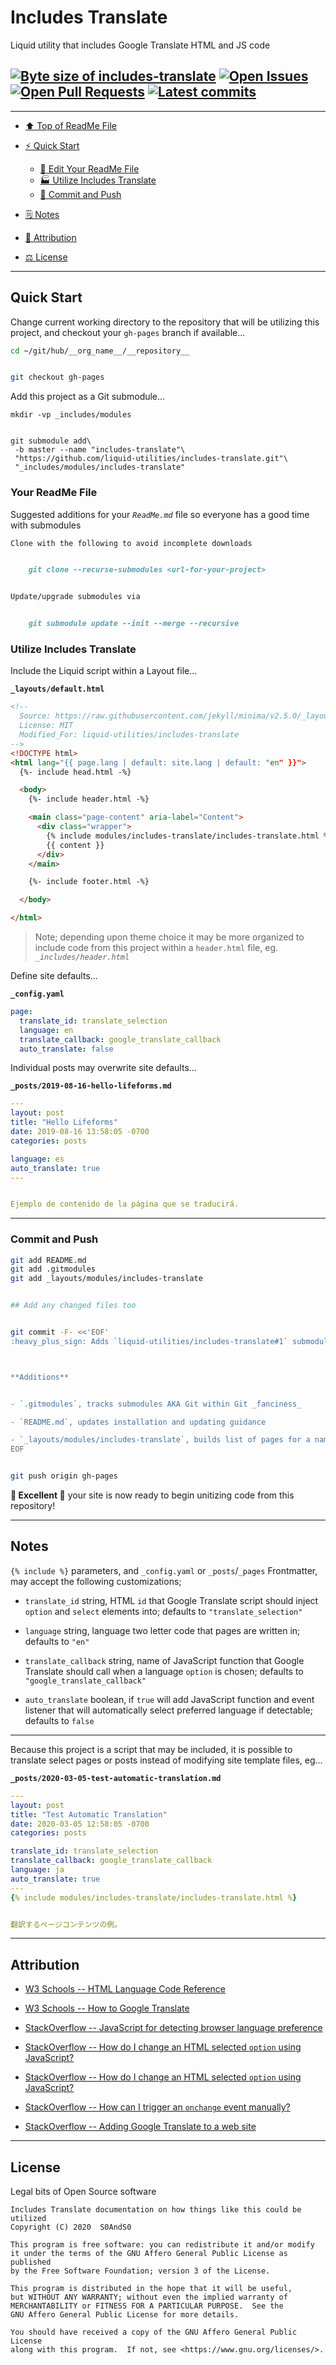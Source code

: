 # Includes Translate
[heading__title]:
  #includes-translate
  "&#x2B06; Top of ReadMe File"


Liquid utility that includes Google Translate HTML and JS code


## [![Byte size of includes-translate][badge__master__includes_translate__source_code]][includes_translate__master__source_code] [![Open Issues][badge__issues__includes_translate]][issues__includes_translate] [![Open Pull Requests][badge__pull_requests__includes_translate]][pull_requests__includes_translate] [![Latest commits][badge__commits__includes_translate__master]][commits__includes_translate__master]


------


- [:arrow_up: Top of ReadMe File][heading__title]

- [:zap: Quick Start][heading__quick_start]

  - [:memo: Edit Your ReadMe File][heading__your_readme_file]
  - [:factory: Utilize Includes Translate][heading__utilize]
  - [:floppy_disk: Commit and Push][heading__commit_and_push]

- [&#x1F5D2; Notes][heading__notes]

- [:card_index: Attribution][heading__attribution]

- [&#x2696; License][heading__license]

------


## Quick Start
[heading__quick_start]:
  #quick-start
  "&#9889; Perhaps as easy as one, 2.0,..."


Change current working directory to the repository that will be utilizing this project, and checkout your `gh-pages` branch if available...


```Bash
cd ~/git/hub/__org_name__/__repository__


git checkout gh-pages
```


Add this project as a Git submodule...


```
mkdir -vp _includes/modules


git submodule add\
 -b master --name "includes-translate"\
 "https://github.com/liquid-utilities/includes-translate.git"\
 "_includes/modules/includes-translate"
```


### Your ReadMe File
[heading__your_readme_file]:
  #your-readme-file
  "&#x1F4DD; Suggested additions for your ReadMe.md file so everyone has a good time with submodules"


Suggested additions for your _`ReadMe.md`_ file so everyone has a good time with submodules


```MarkDown
Clone with the following to avoid incomplete downloads


    git clone --recurse-submodules <url-for-your-project>


Update/upgrade submodules via


    git submodule update --init --merge --recursive
```


### Utilize Includes Translate
[heading__utilize]:
  #utilize-includes-translate
  "&#x1F3ED; How to make use of this submodule within another project"


Include the Liquid script within a Layout file...


**`_layouts/default.html`**


```HTML
<!--
  Source: https://raw.githubusercontent.com/jekyll/minima/v2.5.0/_layouts/default.html
  License: MIT
  Modified_For: liquid-utilities/includes-translate
-->
<!DOCTYPE html>
<html lang="{{ page.lang | default: site.lang | default: "en" }}">
  {%- include head.html -%}

  <body>
    {%- include header.html -%}

    <main class="page-content" aria-label="Content">
      <div class="wrapper">
        {% include modules/includes-translate/includes-translate.html %}
        {{ content }}
      </div>
    </main>

    {%- include footer.html -%}

  </body>

</html>
```


> Note; depending upon theme choice it may be more organized to include code from this project within a `header.html` file, eg. _`_includes/header.html`_


Define site defaults...


**`_config.yaml`**


```YAML
page:
  translate_id: translate_selection
  language: en
  translate_callback: google_translate_callback
  auto_translate: false
```


Individual posts may overwrite site defaults...


**`_posts/2019-08-16-hello-lifeforms.md`**


```YAML
---
layout: post
title: "Hello Lifeforms"
date: 2019-08-16 13:58:05 -0700
categories: posts

language: es
auto_translate: true
---


Ejemplo de contenido de la página que se traducirá.
```


___


### Commit and Push
[heading__commit_and_push]:
  #commit-and-push
  "&#x1F4BE; It may be just this easy..."


```Bash
git add README.md
git add .gitmodules
git add _layouts/modules/includes-translate


## Add any changed files too


git commit -F- <<'EOF'
:heavy_plus_sign: Adds `liquid-utilities/includes-translate#1` submodule



**Additions**


- `.gitmodules`, tracks submodules AKA Git within Git _fanciness_

- `README.md`, updates installation and updating guidance

- `_layouts/modules/includes-translate`, builds list of pages for a named collection
EOF


git push origin gh-pages
```


**:tada: Excellent :tada:** your site is now ready to begin unitizing code from this repository!


___


## Notes
[heading__notes]:
  #notes
  "&#x1F5D2; Additional things to keep in mind when developing"


`{% include %}` parameters, and `_config.yaml` or `_posts`/`_pages` Frontmatter, may accept the following customizations;


- `translate_id` string, HTML `id` that Google Translate script should inject `option` and `select` elements into; defaults to `"translate_selection"`

- `language` string, language two letter code that pages are written in; defaults to `"en"`

- `translate_callback` string, name of JavaScript function that Google Translate should call when a language `option` is chosen; defaults to `"google_translate_callback"`

- `auto_translate` boolean, if `true` will add JavaScript function and event listener that will automatically select preferred language if detectable; defaults to `false`


------


Because this project is a script that may be included, it is possible to translate select pages or posts instead of modifying site template files, eg...


**`_posts/2020-03-05-test-automatic-translation.md`**


```YAML
---
layout: post
title: "Test Automatic Translation"
date: 2020-03-05 12:58:05 -0700
categories: posts

translate_id: translate_selection
translate_callback: google_translate_callback
language: ja
auto_translate: true
---
{% include modules/includes-translate/includes-translate.html %}


翻訳するページコンテンツの例。
```


___


## Attribution
[heading__attribution]:
  #attribution
  "&#x1F4C7; Resources and individuals that where helpful in building this project so far."


- [W3 Schools -- HTML Language Code Reference](https://www.w3schools.com/tags/ref_language_codes.asp)

- [W3 Schools -- How to Google Translate](https://www.w3schools.com/howto/howto_google_translate.asp)

- [StackOverflow -- JavaScript for detecting browser language preference](https://stackoverflow.com/questions/1043339)

- [StackOverflow -- How do I change an HTML selected `option` using JavaScript?](https://stackoverflow.com/questions/10911526)

- [StackOverflow -- How do I change an HTML selected `option` using JavaScript?](https://stackoverflow.com/questions/10911526)

- [StackOverflow -- How can I trigger an `onchange` event manually?](https://stackoverflow.com/questions/2856513)

- [StackOverflow -- Adding Google Translate to a web site](https://stackoverflow.com/questions/12243818)


___


## License
[heading__license]:
  #license
  "&#x2696; Legal bits of Open Source software"


Legal bits of Open Source software


```
Includes Translate documentation on how things like this could be utilized
Copyright (C) 2020  S0AndS0

This program is free software: you can redistribute it and/or modify
it under the terms of the GNU Affero General Public License as published
by the Free Software Foundation; version 3 of the License.

This program is distributed in the hope that it will be useful,
but WITHOUT ANY WARRANTY; without even the implied warranty of
MERCHANTABILITY or FITNESS FOR A PARTICULAR PURPOSE.  See the
GNU Affero General Public License for more details.

You should have received a copy of the GNU Affero General Public License
along with this program.  If not, see <https://www.gnu.org/licenses/>.
```



[badge__commits__includes_translate__master]:
  https://img.shields.io/github/last-commit/liquid-utilities/includes-translate/master.svg

[commits__includes_translate__master]:
  https://github.com/liquid-utilities/includes-translate/commits/master
  "&#x1F4DD; History of changes on this branch"


[includes_translate__community]:
  https://github.com/liquid-utilities/includes-translate/community
  "&#x1F331; Dedicated to functioning code"

[includes_translate__gh_pages]:
  https://github.com/liquid-utilities/includes-translate/tree/gh-pages
  "Source code examples hosted thanks to GitHub Pages!"


[badge__demo__includes_translate]:
  https://img.shields.io/website/https/liquid-utilities.github.io/includes-translate/index.html.svg?down_color=darkorange&down_message=Offline&label=Demo&logo=Demo%20Site&up_color=success&up_message=Online

[demo__includes_translate]:
  https://liquid-utilities.github.io/includes-translate/index.html
  "&#x1F52C; Check the example collection tests"


[badge__issues__includes_translate]:
  https://img.shields.io/github/issues/liquid-utilities/includes-translate.svg

[issues__includes_translate]:
  https://github.com/liquid-utilities/includes-translate/issues
  "&#x2622; Search for and _bump_ existing issues or open new issues for project maintainer to address."


[badge__pull_requests__includes_translate]:
  https://img.shields.io/github/issues-pr/liquid-utilities/includes-translate.svg

[pull_requests__includes_translate]:
  https://github.com/liquid-utilities/includes-translate/pulls
  "&#x1F3D7; Pull Request friendly, though please check the Community guidelines"


[badge__master__includes_translate__source_code]:
  https://img.shields.io/github/repo-size/liquid-utilities/includes-translate

[includes_translate__master__source_code]:
  https://github.com/liquid-utilities/includes-translate/
  "&#x2328; Project source!"
